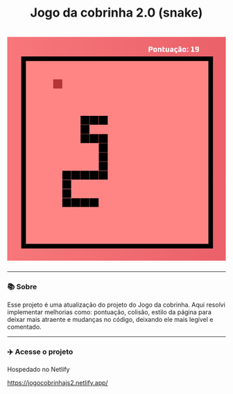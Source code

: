 <h1 align="center">Jogo da cobrinha 2.0 (snake)</h1>
<h1 align="center"><img src="img/cobrinha2.1.png"></h1>

<hr>

### 📚 Sobre

Esse projeto é uma atualização do projeto do Jogo da cobrinha. Aqui resolvi implementar melhorias como: pontuação, colisão, estilo da página para deixar mais atraente e mudanças no código, deixando ele mais legível e comentado.

<hr>

### :airplane: Acesse o projeto

Hospedado no Netlify

https://jogocobrinhajs2.netlify.app/
